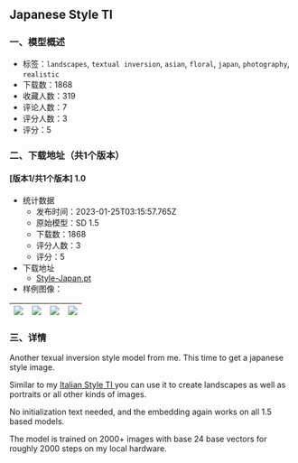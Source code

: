 ## Japanese Style TI
### 一、模型概述

- 标签：`landscapes`, `textual inversion`, `asian`, `floral`, `japan`, `photography`, `realistic`
- 下载数：1868
- 收藏人数：319
- 评论人数：7
- 评分人数：3
- 评分：5

### 二、下载地址（共1个版本）

#### [版本1/共1个版本] 1.0

- 统计数据
  - 发布时间：2023-01-25T03:15:57.765Z
  - 原始模型：SD 1.5
  - 下载数：1868
  - 评分人数：3
  - 评分：5
- 下载地址
  - [Style-Japan.pt](https://civitai.com/api/download/models/6046)
- 样例图像：

| <img src="https://image.civitai.com/xG1nkqKTMzGDvpLrqFT7WA/17d2db3f-dadc-47df-3f14-72b8ae5d4000/width=450/51935.jpeg" /> | <img src="https://image.civitai.com/xG1nkqKTMzGDvpLrqFT7WA/eee4c480-b4d4-4ccf-0161-a28850648800/width=450/51944.jpeg" /> | <img src="https://image.civitai.com/xG1nkqKTMzGDvpLrqFT7WA/108ff104-29d3-4b20-e56a-7f5da5bce300/width=450/51943.jpeg" /> | <img src="https://image.civitai.com/xG1nkqKTMzGDvpLrqFT7WA/d56fd497-0ead-407c-7ae7-c914c6c0ba00/width=450/51942.jpeg" /> |
| ---- | ---- | ---- | ---- |


### 三、详情
<p>Another texual inversion style model from me. This time to get a japanese style image.</p><p>Similar to my <a rel="ugc" href="https://civitai.com/models/5131/italian-style">Italian Style TI </a>you can use it to create landscapes as well as portraits or all other kinds of images. </p><p>No initialization text needed, and the embedding again works on all 1.5 based models.</p><p>The model is trained on 2000+ images with base 24 base vectors for roughly 2000 steps on my local hardware.</p>